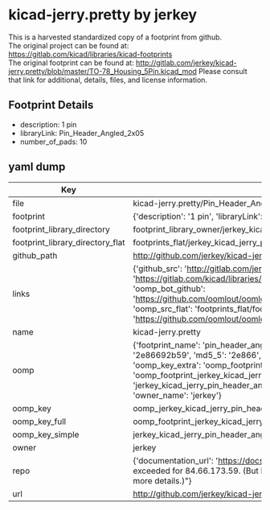 # kicad-jerry.pretty by jerkey  
This is a harvested standardized copy of a footprint from github.  
The original project can be found at:  
https://gitlab.com/kicad/libraries/kicad-footprints  
The original footprint can be found at:
http://gitlab.com/jerkey/kicad-jerry.pretty/blob/master/TO-78_Housing_5Pin.kicad_mod
Please consult that link for additional, details, files, and license information.  
## Footprint Details
* description: 1 pin  
* libraryLink: Pin_Header_Angled_2x05  
* number_of_pads: 10  
## yaml dump  
| Key | Value |  
| --- | --- |  
| file | kicad-jerry.pretty/Pin_Header_Angled_2x05.kicad_mod |  
| footprint | {'description': '1 pin', 'libraryLink': 'Pin_Header_Angled_2x05', 'number_of_pads': 10} |  
| footprint_library_directory | footprint_library_owner/jerkey_kicad-jerry.pretty |  
| footprint_library_directory_flat | footprints_flat/jerkey_kicad_jerry_pin_header_angled_2x05/working |  
| github_path | http://github.com/jerkey/kicad-jerry.pretty/blob/master/Pin_Header_Angled_2x05.kicad_mod |  
| links | {'github_src': 'http://gitlab.com/jerkey/kicad-jerry.pretty/blob/master/TO-78_Housing_5Pin.kicad_mod', 'github_src_repo': 'https://gitlab.com/kicad/libraries/kicad-footprints', 'oomp_bot': 'footprints/jerkey_kicad_jerry_pin_header_angled_2x05/working', 'oomp_bot_github': 'https://github.com/oomlout/oomlout_oomp_footprint_bot/tree/main/footprints/jerkey_kicad_jerry_pin_header_angled_2x05/working', 'oomp_src_flat': 'footprints_flat/footprints_flat/jerkey_kicad_jerry_pin_header_angled_2x05/working', 'oomp_src_flat_github': 'https://github.com/oomlout/oomlout_oomp_footprint_src/tree/main/footprints_flat/jerkey_kicad_jerry_pin_header_angled_2x05/working'} |  
| name | kicad-jerry.pretty |  
| oomp | {'footprint_name': 'pin_header_angled_2x05', 'library_name': 'kicad_jerry', 'md5': '2e86692b59f05fb983eaa2b1fca5a313', 'md5_10': '2e86692b59', 'md5_5': '2e866', 'md5_6': '2e8669', 'oomp_key': 'oomp_jerkey_kicad_jerry_pin_header_angled_2x05', 'oomp_key_extra': 'oomp_footprint_jerkey_kicad_jerry_pin_header_angled_2x05', 'oomp_key_full': 'oomp_footprint_jerkey_kicad_jerry_pin_header_angled_2x05_2e8669', 'oomp_key_simple': 'jerkey_kicad_jerry_pin_header_angled_2x05', 'original_filename': 'kicad-jerry.pretty/Pin_Header_Angled_2x05.kicad_mod', 'owner_name': 'jerkey'} |  
| oomp_key | oomp_jerkey_kicad_jerry_pin_header_angled_2x05 |  
| oomp_key_full | oomp_footprint_jerkey_kicad_jerry_pin_header_angled_2x05 |  
| oomp_key_simple | jerkey_kicad_jerry_pin_header_angled_2x05 |  
| owner | jerkey |  
| repo | {'documentation_url': 'https://docs.github.com/rest/overview/resources-in-the-rest-api#rate-limiting', 'message': "API rate limit exceeded for 84.66.173.59. (But here's the good news: Authenticated requests get a higher rate limit. Check out the documentation for more details.)"} |  
| url | http://github.com/jerkey/kicad-jerry.pretty |  

